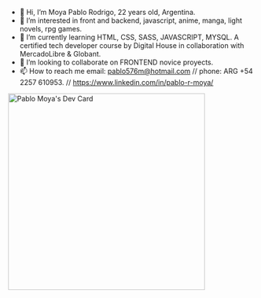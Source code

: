 - 👋 Hi, I’m Moya Pablo Rodrigo, 22 years old, Argentina.
- 👀 I’m interested in front and backend, javascript, anime, manga, light novels, rpg games. 
- 🌱 I’m currently learning HTML, CSS, SASS, JAVASCRIPT, MYSQL. A certified tech developer course by Digital House in collaboration with MercadoLibre & Globant.
- 💞️ I’m looking to collaborate on FRONTEND novice proyects. 
- 📫 How to reach me email: pablo576m@hotmail.com // phone: ARG +54 2257 610953. // https://www.linkedin.com/in/pablo-r-moya/

<a href="https://app.daily.dev/Test576m"><img src="https://api.daily.dev/devcards/dcf44ee70b5148fdb098c2defb686133.png?r=319" width="400" alt="Pablo Moya's Dev Card"/></a>
<!---
--->
